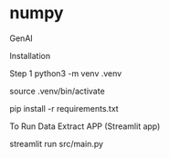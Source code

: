 # numpy
GenAI


Installation

Step 1
python3 -m venv .venv

source .venv/bin/activate


pip install -r requirements.txt

To Run Data Extract APP (Streamlit app)

streamlit run src/main.py